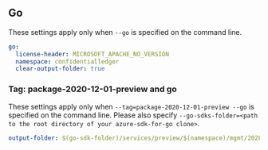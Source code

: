 ## Go

These settings apply only when `--go` is specified on the command line.

```yaml $(go)
go:
  license-header: MICROSOFT_APACHE_NO_VERSION
  namespace: confidentialledger
  clear-output-folder: true
```

### Tag: package-2020-12-01-preview and go

These settings apply only when `--tag=package-2020-12-01-preview --go` is specified on the command line.
Please also specify `--go-sdks-folder=<path to the root directory of your azure-sdk-for-go clone>`.

```yaml $(tag) == 'package-2020-12-01-preview' && $(go)
output-folder: $(go-sdk-folder)/services/preview/$(namespace)/mgmt/2020-12-01-preview/$(namespace)
```
